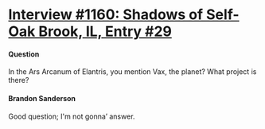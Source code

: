 # [Interview #1160: Shadows of Self-Oak Brook, IL, Entry #29](https://www.theoryland.com/intvmain.php?i=1160#29)

#### Question

In the Ars Arcanum of Elantris, you mention Vax, the planet? What project is there?

#### Brandon Sanderson

Good question; I'm not gonna’ answer.

